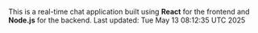 This is a real-time chat application built using **React** for the frontend and **Node.js** for the backend.
Last updated: Tue May 13 08:12:35 UTC 2025
